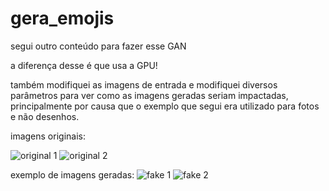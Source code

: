 # gera_emojis
 
segui outro conteúdo para fazer esse GAN

a diferença desse é que usa a GPU!

também modifiquei as imagens de entrada e modifiquei diversos parâmetros para ver como as imagens geradas seriam impactadas, principalmente por causa que o exemplo que segui era utilizado para fotos e não desenhos.


imagens originais:

![original 1](https://cdn.discordapp.com/attachments/641105429358837780/741492549012815872/cry.png)
![original 2](https://cdn.discordapp.com/attachments/641105429358837780/741493436309569556/wink.png)

exemplo de imagens geradas:
![fake 1](https://cdn.discordapp.com/attachments/641105429358837780/741492726733996032/emoji_e451_t9.png)
![fake 2](https://cdn.discordapp.com/attachments/641105429358837780/741493290968416266/emoji_e353_t9.png)
